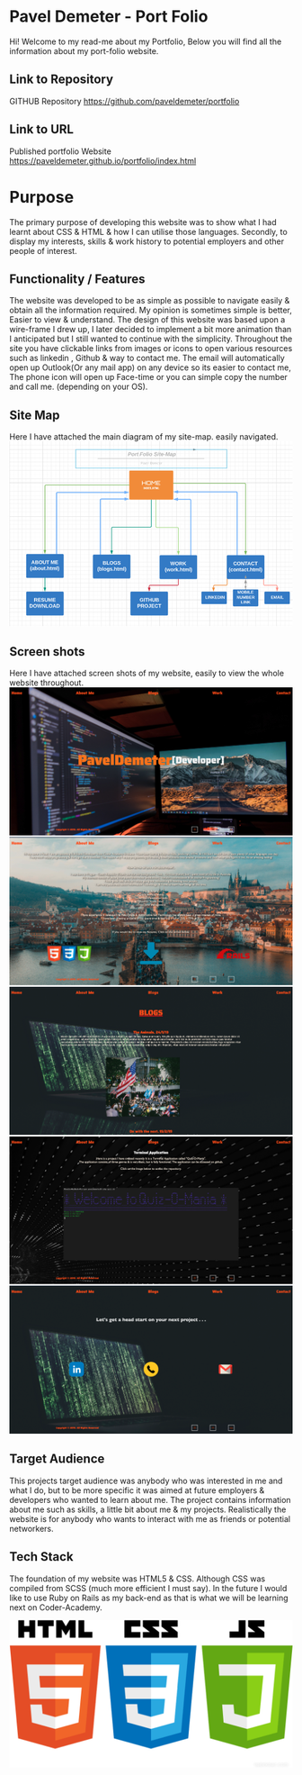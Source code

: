 ﻿# Pavel Demeter - Port Folio

Hi! Welcome to my read-me about my Portfolio, Below you will find all the information about my port-folio website.
## Link to Repository
GITHUB Repository 
https://github.com/paveldemeter/portfolio
## Link to URL

Published portfolio Website
https://paveldemeter.github.io/portfolio/index.html



# Purpose

The primary purpose of developing this website was to show what I had learnt about CSS & HTML & how I can utilise those languages. Secondly, to display my interests, skills & work history to potential employers and other people of interest. 

## Functionality / Features

The website was developed to be as simple as possible to navigate easily & obtain all the information required. 
My opinion is sometimes simple is better, Easier to view & understand. The design of this website was based upon a wire-frame I drew up, I later decided to implement a bit more animation than I anticipated but I still wanted to continue with the simplicity. Throughout the site you have clickable links from images or icons to open various resources such as linkedin , Github & way to contact me. The email will automatically open up Outlook(Or any mail app) on any device so its easier to contact me, The phone icon will open up Face-time or you can simple copy the number and call me. (depending on your OS).

## Site Map


Here I have attached the main diagram of my site-map. easily navigated.
![alt text](docs/site_map.png)

## Screen shots

Here I have attached screen shots of my website, easily to view the whole website throughout.
![alt text](docs/screenshots/home_page.png)
![alt text](docs/screenshots/about_page.png)
![alt text](docs/screenshots/blog_page.png)
![alt text](docs/screenshots/work_page.png)
![alt text](docs/screenshots/contact_page.png)


## Target Audience

This projects target audience was anybody who was interested in me and what I do, but to be more specific it was aimed at future employers & developers who wanted to learn about me. The project contains information about me such as skills, a little bit about me & my projects. Realistically the website is for anybody who wants to interact with me as friends or potential networkers.

## Tech Stack

The foundation of my website was HTML5 & CSS. Although CSS was compiled from SCSS (much more efficient I must say). In the future I would like to use Ruby on Rails as my back-end as that is what we will be learning next on Coder-Academy.

![alt text](docs/images/logos.png)

